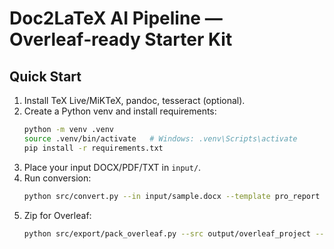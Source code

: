 # Doc2LaTeX AI Pipeline — Overleaf‑ready Starter Kit

## Quick Start
1. Install TeX Live/MiKTeX, pandoc, tesseract (optional).
2. Create a Python venv and install requirements:
   ```bash
   python -m venv .venv
   source .venv/bin/activate   # Windows: .venv\Scripts\activate
   pip install -r requirements.txt
   ```
3. Place your input DOCX/PDF/TXT in `input/`.
4. Run conversion:
   ```bash
   python src/convert.py --in input/sample.docx --template pro_report --meta config/docmeta.yaml --brand config/brand.yaml --out output/overleaf_project --build
   ```
5. Zip for Overleaf:
   ```bash
   python src/export/pack_overleaf.py --src output/overleaf_project --zip output/overleaf_project.zip
   ```
